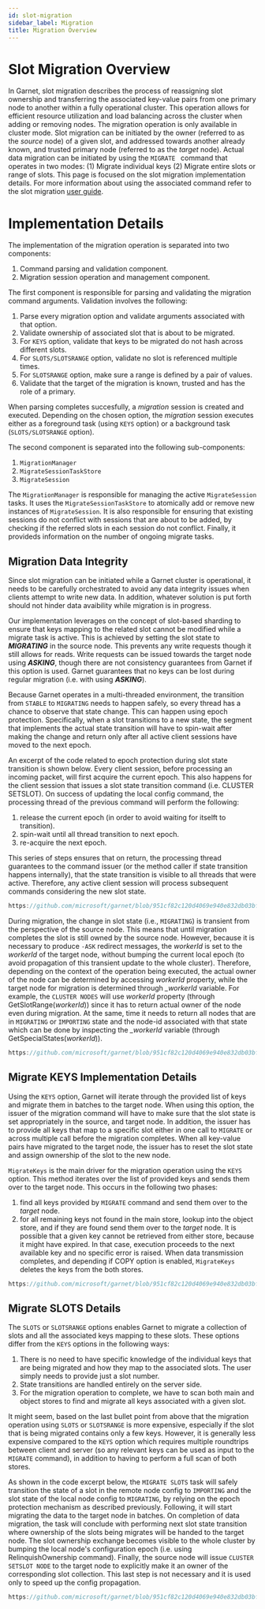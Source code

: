 ```yaml
---
id: slot-migration
sidebar_label: Migration
title: Migration Overview
---
```


# Slot Migration Overview

In Garnet, slot migration describes the process of reassigning slot ownership and transferring the associated key-value pairs from one primary node to another within a fully operational cluster. 
This operation allows for efficient resource utilization and load balancing across the cluster when adding or removing nodes.
The migration operation is only available in cluster mode.
Slot migration can be initiated by the owner (referred to as the *source* node) of a given slot, and addressed towards another already known, and trusted primary node (referred to as the *target* node).
Actual data migration can be initiated by using the ```MIGRATE ``` command that operates in two modes: (1) Migrate individual keys (2) Migrate entire slots or range of slots.
This page is focused on the slot migration implementation details.
For more information about using the associated command refer to the slot migration [user guide](../../cluster/key-migration).

# Implementation Details

The implementation of the migration operation is separated into two components:

1. Command parsing and validation component.
2. Migration session operation and management component.

The first component is responsible for parsing and validating the migration command arguments.
Validation involves the following:

1. Parse every migration option and validate arguments associated with that option.
2. Validate ownership of associated slot that is about to be migrated.
3. For ```KEYS``` option, validate that keys to be migrated do not hash across different slots.
4. For ```SLOTS/SLOTSRANGE``` option, validate no slot is referenced multiple times.
5. For ```SLOTSRANGE``` option, make sure a range is defined by a pair of values.
6. Validate that the target of the migration is known, trusted and has the role of a primary.

When parsing completes succesfully, a *migration* session is created and executed.
Depending on the chosen option, the *migration* session executes either as a foreground task (using ```KEYS``` option) or a background task (```SLOTS/SLOTSRANGE``` option).

The second component is separated into the following sub-components:

1. ```MigrationManager```
2. ```MigrateSessionTaskStore```
3. ```MigrateSession```

The ```MigrationManager``` is responsible for managing the active ```MigrateSession``` tasks.
It uses the ```MigrateSessionTaskStore``` to atomically add or remove new instances of ```MigrateSession```.
It is also responsible for ensuring that existing sessions do not conflict with sessions that are about to be added, by checking if the referred slots in each session do not conflict.
Finally, it provideds information on the number of ongoing migrate tasks.

## Migration Data Integrity

Since slot migration can be initiated while a Garnet cluster is operational, it needs to be carefully orchestrated to avoid any data integrity issues when clients attempt to write new data.
In addition, whatever solution is put forth should not hinder data avaibility while migration is in progress.

Our implementation leverages on the concept of slot-based sharding to ensure that keys mapping to the related slot cannot be modified while a migrate task is active.
This is achieved by setting the slot state to ***MIGRATING*** in the source node.
This prevents any write requests though it still allows for reads.
Write requests can be issued towards the target node using ***ASKING***, though there are not consistency guarantees from Garnet if this option is used.
Garnet guarantees that no keys can be lost during regular migration (i.e. with using ***ASKING***).

Because Garnet operates in a multi-threaded environment, the transition from ```STABLE``` to ```MIGRATING``` needs to happen safely, so every thread has a chance to observe that state change.
This can happen using epoch protection.
Specifically, when a slot transitions to a new state, the segment that implements the actual state transition will have to spin-wait after making the change and return only after all active client sessions have moved to the next epoch.

An excerpt of the code related to epoch protection during slot state transition is shown below.
Every client session, before processing an incoming packet, will first acquire the current epoch.
This also happens for the client session that issues a slot state transition command (i.e. CLUSTER SETSLOT).
On success of updating the local config command, the processing thread of the previous command will perform the following:

1. release the current epoch (in order to avoid waiting for itselft to transition).
2. spin-wait until all thread transition to next epoch.
3. re-acquire the next epoch.

This series of steps ensures that on return, the processing thread guarantees to the command issuer (or the method caller if state transition happens internally), that the state transition is visible to all threads that were active.
Therefore, any active client session will process subsequent commands considering the new slot state.

```csharp reference title="Wait for Config"
https://github.com/microsoft/garnet/blob/951cf82c120d4069e940e832db03bfa018c688ea/libs/cluster/Server/ClusterProvider.cs#L271-L296
```

During migration, the change in slot state (i.e., ```MIGRATING```) is transient from the perspective of the source node.
This means that until migration completes the slot is still owned by the source node.
However, because it is necessary to produce ```-ASK``` redirect messages, the *workerId* is set to the *workerId* of the target node, without bumping the current local epoch (to avoid propagation of this transient update to the whole cluster).
Therefore, depending on the context of the operation being executed, the actual owner of the node can be determined by accessing *workerId* property, while the target node for migration is determined through *_workerId* variable.
For example, the ```CLUSTER NODES``` will use *workerId* property (through GetSlotRange(*workerId*)) since it has to return actual owner of the node even during migration.
At the same, time it needs to return all nodes that are in ```MIGRATING``` or ```IMPORTING``` state and the node-id associated with that state which can be done by inspecting the *_workerId* variable (through GetSpecialStates(*workerId*)).

```csharp reference title="CLUSTER NODES Implementation"
https://github.com/microsoft/garnet/blob/951cf82c120d4069e940e832db03bfa018c688ea/libs/cluster/Server/ClusterConfig.cs#L499-L521
```

## Migrate KEYS Implementation Details

Using the ```KEYS``` option, Garnet will iterate through the provided list of keys and migrate them in batches to the target node.
When using this option, the issuer of the migration command will have to make sure that the slot state is set appropriately in the source, and target node.
In addition, the issuer has to provide all keys that map to a specific slot either in one call to ```MIGRATE``` or across multiple call before the migration completes.
When all key-value pairs have migrated to the target node, the issuer has to reset the slot state and assign ownership of the slot to the new node.

```MigrateKeys``` is the main driver for the migration operation using the ```KEYS``` option.
This method iterates over the list of provided keys and sends them over to the target node.
This occurs in the following two phases: 
1. find all keys provided by ```MIGRATE``` command and send them over to the *target* node.
2. for all remaining keys not found in the main store, lookup into the object store, and if they are found send them over to the *target* node.
It is possible that a given key cannot be retrieved from either store, because it might have expired.
In that case, execution proceeds to the next available key and no specific error is raised.
When data transmission completes, and depending if COPY option is enabled, ```MigrateKeys``` deletes the keys from the both stores.

```csharp reference title="MigrateKeys Main Method"
https://github.com/microsoft/garnet/blob/951cf82c120d4069e940e832db03bfa018c688ea/libs/cluster/Server/Migration/MigrateSessionKeys.cs#L146-L169
```

## Migrate SLOTS Details

The ```SLOTS``` or ```SLOTSRANGE``` options enables Garnet to migrate a collection of slots and all the associated keys mapping to these slots.
These options differ from the ```KEYS``` options in the following ways:

1. There is no need to have specific knowledge of the individual keys that are being migrated and how they map to the associated slots. The user simply needs to provide just a slot number.
2. State transitions are handled entirely on the server side.
3. For the migration operation to complete, we have to scan both main and object stores to find and migrate all keys associated with a given slot. 

It might seem, based on the last bullet point from above that the migration operation using ```SLOTS``` or ```SLOTSRANGE``` is more expensive, especially if the slot that is being migrated contains only a few keys.
However, it is generally less expensive compared to the ```KEYS``` option which requires multiple roundtrips between client and server (so any relevant keys can be used as input to the ```MIGRATE``` command), in addition to having to perform a full scan of both stores.

As shown in the code excerpt below, the ```MIGRATE SLOTS``` task will safely transition the state of a slot in the remote node config to ```IMPORTING``` and the slot state of the local node config to ```MIGRATING```, by relying on the epoch protection mechanism as described previously.
Following, it will start migrating the data to the target node in batches.
On completion of data migration, the task will conclude with performing next slot state transition where ownership of the slots being migrates will be handed to the target node.
The slot ownership exchange becomes visible to the whole cluster by bumping the local node's configuration epoch (i.e. using RelinquishOwnership command).
Finally, the source node will issue ```CLUSTER SETSLOT NODE``` to the target node to explicitly make it an owner of the corresponding slot collection.
This last step is not necessary and it is used only to speed up the config propagation.

```csharp reference title="MigrateSlots Background Task"
https://github.com/microsoft/garnet/blob/951cf82c120d4069e940e832db03bfa018c688ea/libs/cluster/Server/Migration/MigrationDriver.cs#L54-L126
```
